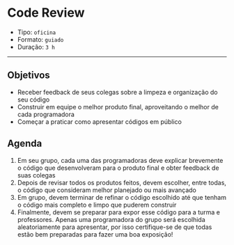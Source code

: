 # Code Review

* Tipo: `oficina`
* Formato: `guiado`
* Duração: `3 h`

***

## Objetivos

* Receber feedback de seus colegas sobre a limpeza e organização do seu código
* Construir em equipe o melhor produto final, aproveitando o melhor de cada programadora
* Começar a praticar como apresentar códigos em público

## Agenda

1. Em seu grupo, cada uma das programadoras deve explicar brevemente o código que desenvolveram para o produto final e obter feedback de suas colegas
2. Depois de revisar todos os produtos feitos, devem escolher, entre todas, o código que consideram melhor planejado ou mais avançado
3. Em grupo, devem terminar de refinar o código escolhido até que tenham o código mais completo e limpo que puderem construir
4. Finalmente, devem se preparar para expor esse código para a turma e professores. Apenas uma programadora do grupo será escolhida aleatoriamente para apresentar, por isso certifique-se de que todas estão bem preparadas para fazer uma boa exposição!

